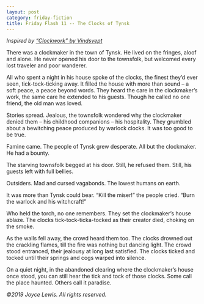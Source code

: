 ```yaml
---
layout: post
category: friday-fiction
title: Friday Flash 11 -- The Clocks of Tynsk
---
```


*Inspired by [“Clockwork” by Vindsvept](https://www.youtube.com/watch?v=9Zl4EGLoiI8)*

There was a clockmaker in the town of Tynsk. He lived on the fringes, aloof and alone. He never opened his door to the townsfolk, but welcomed every lost traveler and poor wanderer.

All who spent a night in his house spoke of the clocks, the finest they’d ever seen, tick-tock-ticking away. It filled the house with more than sound – a soft peace, a peace beyond words. They heard the care in the clockmaker’s work, the same care he extended to his guests. Though he called no one friend, the old man was loved.

Stories spread. Jealous, the townsfolk wondered why the clockmaker denied them – his childhood companions – his hospitality. They grumbled about a bewitching peace produced by warlock clocks. It was too good to be true.

<!--excerpt-->

Famine came. The people of Tynsk grew desperate. All but the clockmaker. He had a bounty.

The starving townsfolk begged at his door. Still, he refused them. Still, his guests left with full bellies.

Outsiders. Mad and cursed vagabonds. The lowest humans on earth.

It was more than Tynsk could bear. “Kill the miser!” the people cried. “Burn the warlock and his witchcraft!”

Who held the torch, no one remembers. They set the clockmaker’s house ablaze. The clocks tick-tock-ticka-tocked as their creator died, choking on the smoke.

As the walls fell away, the crowd heard them too. The clocks drowned out the crackling flames, till the fire was nothing but dancing light. The crowd stood entranced, their jealousy at long last satisfied. The clocks ticked and tocked until their springs and cogs warped into silence.

On a quiet night, in the abandoned clearing where the clockmaker’s house once stood, you can still hear the tick and tock of those clocks. Some call the place haunted. Others call it paradise.

*&copy;2019 Joyce Lewis. All rights reserved.*
